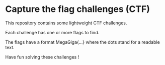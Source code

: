 # Capture the flag challenges (CTF)

This repository contains some lightweight CTF challenges.

Each challenge has one or more flags to find.

The flags have a format MegaGiga{...} where the dots stand for a readable text.

Have fun solving these challenges !
